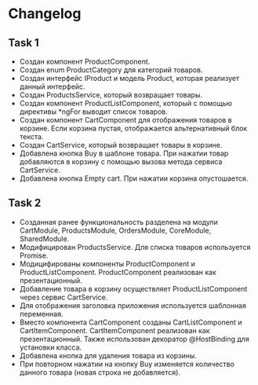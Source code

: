 # Changelog

## Task 1
* Создан компонент ProductComponent.
* Создан enum ProductCategory для категорий товаров.
* Создан интерфейс IProduct и модель Product, которая реализует данный интерфейс.
* Создан ProductsService, который возвращает товары.
* Создан компонент ProductListComponent, который c помощью директивы *ngFor выводит список товаров.
* Создан компонент CartComponent для отображения товаров в корзине. Если корзина пустая, отображается альтернативный блок текста.
* Создан CartService, который возвращает товары в корзине.
* Добавлена кнопка Buy в шаблоне товара. При нажатии товар добавляются в корзину с помощью вызова метода сервиса CartService.
* Добавлена кнопка Empty cart. При нажатии корзина опустошается.

## Task 2
* Созданная ранее функциональность разделена на модули CartModule, ProductsModule, OrdersModule, CoreModule, SharedModule.
* Модифицирован ProductsService. Для списка товаров используется Promise. 
* Модицифированы компоненты ProductComponent и ProductListComponent. ProductComponent реализован как презентационный.
* Добавление товара в корзину осуществляет ProductListComponent через сервис CartService. 
* Для отображения заголовка приложения используется шаблонная переменная.
* Вместо компонента CartComponent созданы CartListComponent и CartItemComponent. CartItemComponent реализован как презентационный. Также использован декоратор @HostBinding для установки класса.
* Добавлена кнопка для удаления товара из корзины.
* При повторном нажатии на кнопку Buy изменяется количество данного товара (новая строка не добавляется).
